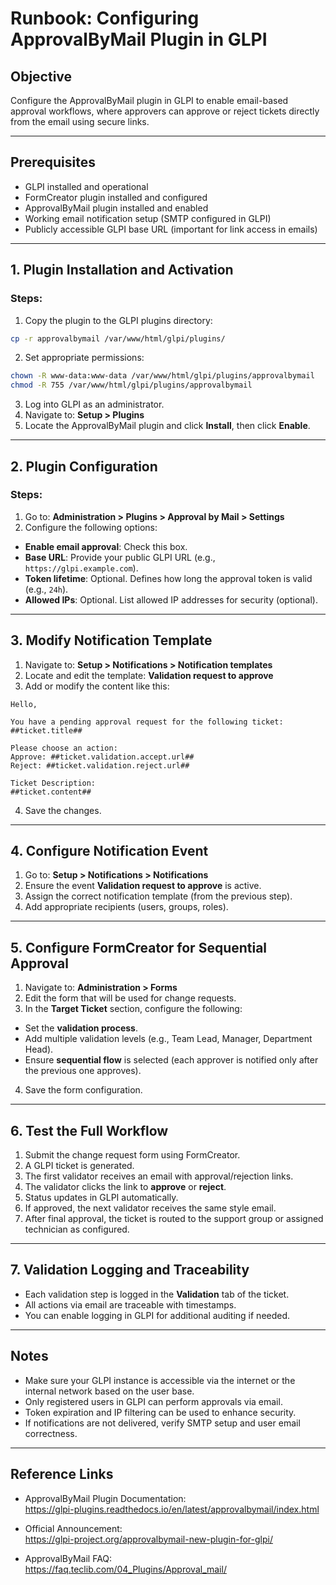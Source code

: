 # Runbook: Configuring ApprovalByMail Plugin in GLPI

## Objective
Configure the ApprovalByMail plugin in GLPI to enable email-based approval workflows, where approvers can approve or reject tickets directly from the email using secure links.

---

## Prerequisites

- GLPI installed and operational
- FormCreator plugin installed and configured
- ApprovalByMail plugin installed and enabled
- Working email notification setup (SMTP configured in GLPI)
- Publicly accessible GLPI base URL (important for link access in emails)

---

## 1. Plugin Installation and Activation

### Steps:

1. Copy the plugin to the GLPI plugins directory:

```bash
cp -r approvalbymail /var/www/html/glpi/plugins/
```

2. Set appropriate permissions:

```bash
chown -R www-data:www-data /var/www/html/glpi/plugins/approvalbymail
chmod -R 755 /var/www/html/glpi/plugins/approvalbymail
```

3. Log into GLPI as an administrator.
4. Navigate to: **Setup > Plugins**
5. Locate the ApprovalByMail plugin and click **Install**, then click **Enable**.

---

## 2. Plugin Configuration

### Steps:

1. Go to: **Administration > Plugins > Approval by Mail > Settings**
2. Configure the following options:

- **Enable email approval**: Check this box.
- **Base URL**: Provide your public GLPI URL (e.g., `https://glpi.example.com`).
- **Token lifetime**: Optional. Defines how long the approval token is valid (e.g., `24h`).
- **Allowed IPs**: Optional. List allowed IP addresses for security (optional).

---

## 3. Modify Notification Template

1. Navigate to: **Setup > Notifications > Notification templates**
2. Locate and edit the template: **Validation request to approve**
3. Add or modify the content like this:

```text
Hello,

You have a pending approval request for the following ticket: ##ticket.title##

Please choose an action:
Approve: ##ticket.validation.accept.url##
Reject: ##ticket.validation.reject.url##

Ticket Description:
##ticket.content##
```

4. Save the changes.


---

## 4. Configure Notification Event

1. Go to: **Setup > Notifications > Notifications**
2. Ensure the event **Validation request to approve** is active.
3. Assign the correct notification template (from the previous step).
4. Add appropriate recipients (users, groups, roles).

---

## 5. Configure FormCreator for Sequential Approval

1. Navigate to: **Administration > Forms**
2. Edit the form that will be used for change requests.
3. In the **Target Ticket** section, configure the following:

- Set the **validation process**.
- Add multiple validation levels (e.g., Team Lead, Manager, Department Head).
- Ensure **sequential flow** is selected (each approver is notified only after the previous one approves).

4. Save the form configuration.

---

## 6. Test the Full Workflow

1. Submit the change request form using FormCreator.
2. A GLPI ticket is generated.
3. The first validator receives an email with approval/rejection links.
4. The validator clicks the link to **approve** or **reject**.
5. Status updates in GLPI automatically.
6. If approved, the next validator receives the same style email.
7. After final approval, the ticket is routed to the support group or assigned technician as configured.

---

## 7. Validation Logging and Traceability

- Each validation step is logged in the **Validation** tab of the ticket.
- All actions via email are traceable with timestamps.
- You can enable logging in GLPI for additional auditing if needed.

---

## Notes

- Make sure your GLPI instance is accessible via the internet or the internal network based on the user base.
- Only registered users in GLPI can perform approvals via email.
- Token expiration and IP filtering can be used to enhance security.
- If notifications are not delivered, verify SMTP setup and user email correctness.

---

## Reference Links

- ApprovalByMail Plugin Documentation:  
  https://glpi-plugins.readthedocs.io/en/latest/approvalbymail/index.html

- Official Announcement:  
  https://glpi-project.org/approvalbymail-new-plugin-for-glpi/

- ApprovalByMail FAQ:  
  https://faq.teclib.com/04_Plugins/Approval_mail/
